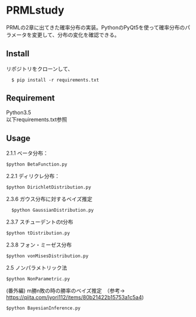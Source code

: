 # PRMLstudy

PRMLの2章に出てきた確率分布の実装。PythonのPyQt5を使って確率分布のパラメータを変更して、分布の変化を確認できる。

## Install
リポジトリをクローンして、  
```shell
  $ pip install -r requirements.txt
```
## Requirement
Python3.5  
以下requirements.txt参照

## Usage
2.1.1 ベータ分布：
```shell
$python BetaFunction.py
```
2.2.1 ディリクレ分布：  
```shell
$python DirichletDistribution.py
```
2.3.6 ガウス分布に対するベイズ推定 
```shell
  $python GaussianDistribution.py
```
2.3.7 スチューデントのt分布  
```shell
$python tDistribution.py
```
2.3.8 フォン・ミーゼス分布  
```shell
$python vonMisesDistribution.py
``` 
2.5 ノンパラメトリック法  
```shell
$python NonParametric.py
```
  
(番外編) m勝n敗の時の勝率のベイズ推定　（参考-> <https://qiita.com/jyori112/items/80b21422b15753a1c5a4>)
```shell
$python BayesianInference.py
```
